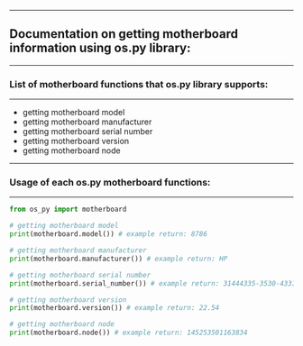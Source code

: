 ------------------------
## Documentation on getting motherboard information using os.py library:
------------------------
### List of motherboard functions that os.py library supports:
------------------------

* getting motherboard model
* getting motherboard manufacturer
* getting motherboard serial number
* getting motherboard version
* getting motherboard node

------------------------
### Usage of each os.py motherboard functions:
------------------------

```python
from os_py import motherboard

# getting motherboard model
print(motherboard.model()) # example return: 8786

# getting motherboard manufacturer
print(motherboard.manufacturer()) # example return: HP

# getting motherboard serial number
print(motherboard.serial_number()) # example return: 31444335-3530-4331-5736-6C02E073D649

# getting motherboard version
print(motherboard.version()) # example return: 22.54

# getting motherboard node
print(motherboard.node()) # example return: 145253501163834
```